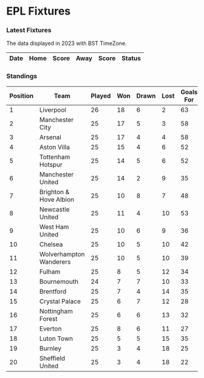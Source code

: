 # EPL Fixtures

### Latest Fixtures

The data displayed in 2023 with BST TimeZone.

<!-- START_TABLE -->
| Date | Home | Score | Away | Score | Status |
|-------------|--------|--------------|--------|--------------|--------|
<!-- END_TABLE -->

### Standings

<!-- START_STANDINGS -->
| Position | Team | Played | Won | Drawn | Lost | Goals For | Goals Against | Goal Difference | Points |
|----------|------|--------|-----|-------|------|-----------|---------------|-----------------|--------|
| 1 | Liverpool | 26 | 18 | 6 | 2 | 63 | 25 | 38 | 60 |
| 2 | Manchester City | 25 | 17 | 5 | 3 | 58 | 26 | 32 | 56 |
| 3 | Arsenal | 25 | 17 | 4 | 4 | 58 | 22 | 36 | 55 |
| 4 | Aston Villa | 25 | 15 | 4 | 6 | 52 | 33 | 19 | 49 |
| 5 | Tottenham Hotspur | 25 | 14 | 5 | 6 | 52 | 38 | 14 | 47 |
| 6 | Manchester United | 25 | 14 | 2 | 9 | 35 | 34 | 1 | 44 |
| 7 | Brighton & Hove Albion | 25 | 10 | 8 | 7 | 48 | 40 | 8 | 38 |
| 8 | Newcastle United | 25 | 11 | 4 | 10 | 53 | 41 | 12 | 37 |
| 9 | West Ham United | 25 | 10 | 6 | 9 | 36 | 44 | -8 | 36 |
| 10 | Chelsea | 25 | 10 | 5 | 10 | 42 | 41 | 1 | 35 |
| 11 | Wolverhampton Wanderers | 25 | 10 | 5 | 10 | 39 | 40 | -1 | 35 |
| 12 | Fulham | 25 | 8 | 5 | 12 | 34 | 41 | -7 | 29 |
| 13 | Bournemouth | 24 | 7 | 7 | 10 | 33 | 46 | -13 | 28 |
| 14 | Brentford | 25 | 7 | 4 | 14 | 35 | 44 | -9 | 25 |
| 15 | Crystal Palace | 25 | 6 | 7 | 12 | 28 | 44 | -16 | 25 |
| 16 | Nottingham Forest | 25 | 6 | 6 | 13 | 32 | 44 | -12 | 24 |
| 17 | Everton | 25 | 8 | 6 | 11 | 27 | 33 | -6 | 20 |
| 18 | Luton Town | 25 | 5 | 5 | 15 | 35 | 51 | -16 | 20 |
| 19 | Burnley | 25 | 3 | 4 | 18 | 25 | 55 | -30 | 13 |
| 20 | Sheffield United | 25 | 3 | 4 | 18 | 22 | 65 | -43 | 13 |
<!-- END_STANDINGS -->
